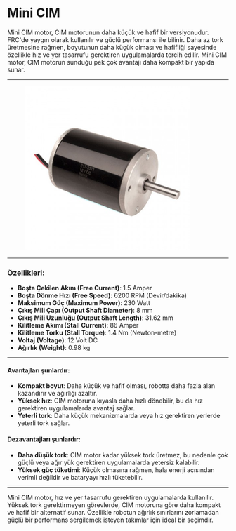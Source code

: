 # Mini CIM

Mini CIM motor, CIM motorunun daha küçük ve hafif bir versiyonudur. FRC'de yaygın olarak kullanılır ve güçlü performansı ile bilinir. Daha az tork üretmesine rağmen, boyutunun daha küçük olması ve hafifliği sayesinde özellikle hız ve yer tasarrufu gerektiren uygulamalarda tercih edilir. Mini CIM motor, CIM motorun sunduğu pek çok avantajı daha kompakt bir yapıda sunar.

***

<figure><img src="../../../.gitbook/assets/image (2).png" alt="" width="375"><figcaption></figcaption></figure>

***

### Özellikleri:

* **Boşta Çekilen Akım (Free Current)**: 1.5 Amper
* **Boşta Dönme Hızı (Free Speed)**: 6200 RPM (Devir/dakika)
* **Maksimum Güç (Maximum Power)**: 230 Watt
* **Çıkış Mili Çapı (Output Shaft Diameter)**: 8 mm
* **Çıkış Mili Uzunluğu (Output Shaft Length)**: 31.62 mm
* **Kilitleme Akımı (Stall Current)**: 86 Amper
* **Kilitleme Torku (Stall Torque)**: 1.4 Nm (Newton-metre)
* **Voltaj (Voltage)**: 12 Volt DC
* **Ağırlık (Weight)**: 0.98 kg

***

#### Avantajları şunlardır:

* **Kompakt boyut**: Daha küçük ve hafif olması, robotta daha fazla alan kazandırır ve ağırlığı azaltır.
* **Yüksek hız**: CIM motoruna kıyasla daha hızlı dönebilir, bu da hız gerektiren uygulamalarda avantaj sağlar.
* **Yeterli tork**: Daha küçük mekanizmalarda veya hız gerektiren yerlerde yeterli tork sağlar.

#### Dezavantajları şunlardır:

* **Daha düşük tork**: CIM motor kadar yüksek tork üretmez, bu nedenle çok güçlü veya ağır yük gerektiren uygulamalarda yetersiz kalabilir.
* **Yüksek güç tüketimi**: Küçük olmasına rağmen, hala enerji açısından verimli değildir ve bataryayı hızlı tüketebilir.

***

Mini CIM motor, hız ve yer tasarrufu gerektiren uygulamalarda kullanılır. Yüksek tork gerektirmeyen görevlerde, CIM motoruna göre daha kompakt ve hafif bir alternatif sunar. Özellikle robotun ağırlık sınırlarını zorlamadan güçlü bir performans sergilemek isteyen takımlar için ideal bir seçimdir.













